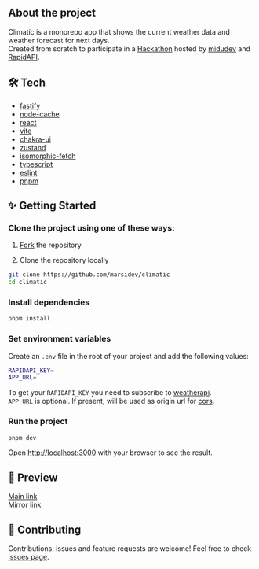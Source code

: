 ## About the project
Climatic is a monorepo app that shows the current weather data and weather forecast for next days. <br />
Created from scratch to participate in a [Hackathon](https://www.twitch.tv/videos/1488279878) hosted by [midudev](https://www.github.com/midudev) and [RapidAPI](https://rapidapi.com).

## 🛠️ Tech
- [fastify](https://github.com/fastify/fastify)
- [node-cache](https://github.com/node-cache/node-cache)
- [react](https://github.com/facebook/react)
- [vite](https://github.com/vitejs/vite)
- [chakra-ui](https://github.com/chakra-ui/chakra-ui)
- [zustand](https://github.com/pmndrs/zustand)
- [isomorphic-fetch](https://github.com/matthew-andrews/isomorphic-fetch)
- [typescript](https://github.com/microsoft/TypeScript)
- [eslint](https://github.com/eslint/eslint)
- [pnpm](https://github.com/pnpm/pnpm)

## ✨ Getting Started

### Clone the project using one of these ways:
1. [Fork](https://github.com/marsidev/climatic/fork) the repository

2. Clone the repository locally
```bash
git clone https://github.com/marsidev/climatic
cd climatic
```

### Install dependencies
```bash
pnpm install
```

### Set environment variables
Create an `.env` file in the root of your project and add the following values:
```bash
RAPIDAPI_KEY=
APP_URL=
```

To get your `RAPIDAPI_KEY` you need to subscribe to [weatherapi](https://rapidapi.com/weatherapi/api/weatherapi-com/). <br />
`APP_URL` is optional. If present, will be used as origin url for [cors](https://github.com/fastify/fastify-cors).

### Run the project
```bash
pnpm dev
```

Open [http://localhost:3000](http://localhost:3000) with your browser to see the result.

## 🚀 Preview
[Main link](https://climatic-production.up.railway.app) <br />
[Mirror link](https://climatic.onrender.com)

## 🤝 Contributing
Contributions, issues and feature requests are welcome!
Feel free to check [issues page](https://github.com/marsidev/climatic/issues).
